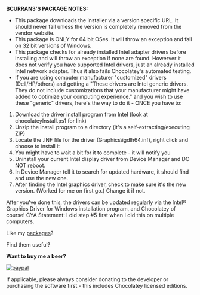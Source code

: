 **BCURRAN3'S PACKAGE NOTES:**

* This package downloads the installer via a version specific URL. It should never fail unless the version is completely removed from the vendor website.
* This package is ONLY for 64 bit OSes. It will throw an exception and fail on 32 bit versions of Windows.
* This package checks for already installed Intel adapter drivers before installing and will throw an exception if none are found. Howerver it does not verify you have supported Intel drivers, just an already installed Intel network adapter. Thus it also fails Chocolatey's automated testing.
* If you are using computer manufacturer "customized" drivers (Dell/HP/others) and getting a "These drivers are Intel generic drivers. They do not include customizations that your manufacturer might have added to optimize your computing experience." and you wish to use these "generic" drivers, here's the way to do it - ONCE you have to:

1. Download the driver install program from Intel (look at chocolateyInstall.ps1 for link)
2. Unzip the install program to a directory (it's a self-extracting/executing ZIP)
3. Locate the .INF file for the driver (Graphics\igdlh64.inf), right click and choose to install it
4. You might have to wait a bit for it to complete - it will notify you
5. Uninstall your current Intel display driver from Device Manager and DO NOT reboot.
6. In Device Manager tell it to search for updated hardware, it should find and use the new one.
7. After finding the Intel graphics driver, check to make sure it's the new version. (Worked for me on first go.) Change it if not.

After you've done this, the drivers can be updated regularly via the Intel® Graphics Driver for Windows installation program, and Chocolatey of course! CYA Statement: I did step #5 first when I did this on multiple computers.

Like my [packages](https://chocolatey.org/profiles/bcurran3)? 

Find them useful?

**Want to buy me a beer?**

[![paypal](https://www.paypalobjects.com/en_US/i/btn/btn_donateCC_LG.gif)](https://www.paypal.com/cgi-bin/webscr?cmd=_s-xclick&hosted_button_id=4ECL3UCG5CGB6)

If applicable, please always consider donating to the developer or purchasing the software first - this includes Chocolatey licensed editions. 
